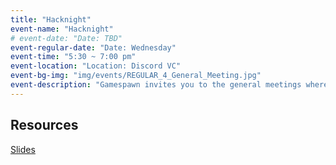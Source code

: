 ```yaml
---
title: "Hacknight"
event-name: "Hacknight"
# event-date: "Date: TBD"
event-regular-date: "Date: Wednesday"
event-time: "5:30 ~ 7:00 pm"
event-location: "Location: Discord VC"
event-bg-img: "img/events/REGULAR_4_General_Meeting.jpg"
event-description: "Gamespawn invites you to the general meetings where game developers collaborate together on video game projects. We also share any on-campus events, workshops, and opportunities relating to video game development. The majority of the session consists on developing video games. For those interested, Gamespawn provides 1-on-1 help from experienced developers. You can also join an existing project or start your own!"
---
```

## Resources
<a href="https://drive.google.com/drive/folders/1Z4z5990BTTfrNw-fzOqvwL-XaoKNPYRq?usp=sharing" class="btn-outlined-grey">Slides</a>